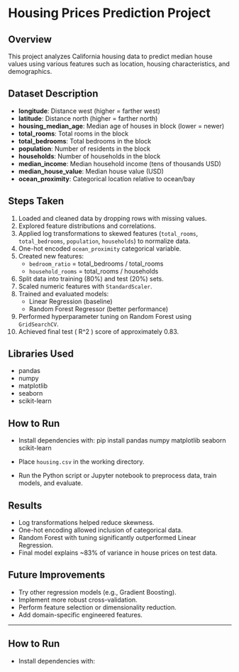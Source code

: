 # Housing Prices Prediction Project

## Overview
This project analyzes California housing data to predict median house values using various features such as location, housing characteristics, and demographics.

## Dataset Description
- **longitude**: Distance west (higher = farther west)
- **latitude**: Distance north (higher = farther north)
- **housing_median_age**: Median age of houses in block (lower = newer)
- **total_rooms**: Total rooms in the block
- **total_bedrooms**: Total bedrooms in the block
- **population**: Number of residents in the block
- **households**: Number of households in the block
- **median_income**: Median household income (tens of thousands USD)
- **median_house_value**: Median house value (USD)
- **ocean_proximity**: Categorical location relative to ocean/bay

## Steps Taken

1. Loaded and cleaned data by dropping rows with missing values.
2. Explored feature distributions and correlations.
3. Applied log transformations to skewed features (`total_rooms`, `total_bedrooms`, `population`, `households`) to normalize data.
4. One-hot encoded `ocean_proximity` categorical variable.
5. Created new features:
   - `bedroom_ratio` = total_bedrooms / total_rooms
   - `household_rooms` = total_rooms / households
6. Split data into training (80%) and test (20%) sets.
7. Scaled numeric features with `StandardScaler`.
8. Trained and evaluated models:
   - Linear Regression (baseline)
   - Random Forest Regressor (better performance)
9. Performed hyperparameter tuning on Random Forest using `GridSearchCV`.
10. Achieved final test \( R^2 \) score of approximately 0.83.

## Libraries Used
- pandas
- numpy
- matplotlib
- seaborn
- scikit-learn

## How to Run
- Install dependencies with: pip install pandas numpy matplotlib seaborn scikit-learn

- Place `housing.csv` in the working directory.
- Run the Python script or Jupyter notebook to preprocess data, train models, and evaluate.

## Results
- Log transformations helped reduce skewness.
- One-hot encoding allowed inclusion of categorical data.
- Random Forest with tuning significantly outperformed Linear Regression.
- Final model explains ~83% of variance in house prices on test data.

## Future Improvements
- Try other regression models (e.g., Gradient Boosting).
- Implement more robust cross-validation.
- Perform feature selection or dimensionality reduction.
- Add domain-specific engineered features.

---

## How to Run
- Install dependencies with:

